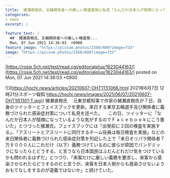 ```yaml
---
title:  猪瀬直樹氏、五輪関係者への厳しい検査態勢に私見「なんだか日本人が陰険になっている気がする」  
categories:
- news
excerpt: |
  
feature_text: |
  ##  猪瀬直樹氏、五輪関係者への厳しい検査態...
  Mon, 07 Jun 2021 14:36:03  +0900
feature_image: "https://picsum.photos/2560/600?image=733"
image: "https://picsum.photos/2560/600?image=733"
---
```


[https://rosie.5ch.net/test/read.cgi/editorialplus/1623044163/](https://rosie.5ch.net/test/read.cgi/editorialplus/1623044163/)
posted on Mon, 07 Jun 2021 14:36:03  +0900

<!--more-->

![](https://hochi.news/articles/20210607-OHT1T51066.html 2021年6月7日 12時21分スポーツ報知 [https://hochi.news/images/2021/06/07/20210607-OHT1I51101-T.jpg)](https://hochi.news/images/2021/06/07/20210607-OHT1I51101-T.jpg)) 猪瀬直樹氏 　元東京都知事で作家の猪瀬直樹氏が７日、自身のツイッターとフェイスブックを更新。来日する東京五輪選手及び関係者に義務づけられた感染症対策について私見を述べた。 　この日、ツイッターに「なんだか日本人が陰険になっているような気がするのでＦａｃｅｂｏｏｋにこう書いた」とつづった猪瀬氏。フェイスブックには「出発前に２回の検査を実施する」、「アスリートとアスリートに同行するチーム役員は毎日検査を実施」などの来日関係者に義務づけられた感染症対策を列記した上で「来日オリパラ関係者７万８０００人にこれだけ（以下）義務づけているのに彼らが原因でパンデミックになったらとどうする、と言うなら日本国民はふだんどれだけ気をつけているかも問われるはずだ」とつづり、「来客だけに厳しい義務を要求し、来客から感染させられたらどうするのだと言うが、来客を日本人側からも感染させないようおもてなしをするのが道義ではないか」と続けていた。
